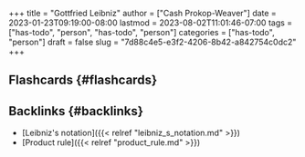 +++
title = "Gottfried Leibniz"
author = ["Cash Prokop-Weaver"]
date = 2023-01-23T09:19:00-08:00
lastmod = 2023-08-02T11:01:46-07:00
tags = ["has-todo", "person", "has-todo", "person"]
categories = ["has-todo", "person"]
draft = false
slug = "7d88c4e5-e3f2-4206-8b42-a842754c0dc2"
+++

## Flashcards {#flashcards}


## Backlinks {#backlinks}

-   [Leibniz's notation]({{< relref "leibniz_s_notation.md" >}})
-   [Product rule]({{< relref "product_rule.md" >}})
